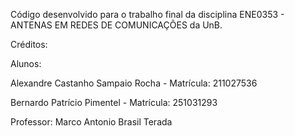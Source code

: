 Código desenvolvido para o trabalho final da disciplina ENE0353 - ANTENAS EM REDES DE COMUNICAÇÕES da UnB.

Créditos:

Alunos:

Alexandre Castanho Sampaio Rocha - Matrícula: 211027536

Bernardo Patrício Pimentel       - Matrícula: 251031293

Professor:
Marco Antonio Brasil Terada
